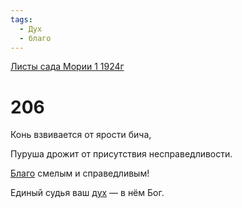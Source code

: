 ```yaml
---
tags:
  - Дух
  - благо
---
```


[Листы сада Мории 1 1924г](/agni/1924)

# 206
Конь взвивается от ярости бича,   

Пуруша дрожит от присутствия несправедливости.   

[Благо](/tag/#благо) смелым и справедливым!   

Единый судья ваш [дух](/tag/#Дух) — в нём Бог.   

